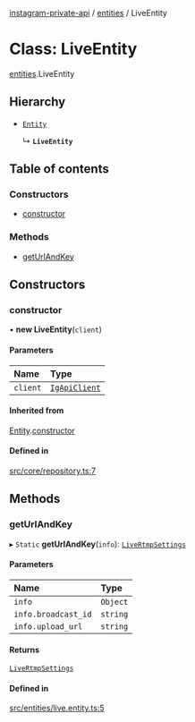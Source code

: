 [instagram-private-api](../../README.md) / [entities](../../modules/entities.md) / LiveEntity

# Class: LiveEntity

[entities](../../modules/entities.md).LiveEntity

## Hierarchy

- [`Entity`](../index/Entity.md)

  ↳ **`LiveEntity`**

## Table of contents

### Constructors

- [constructor](LiveEntity.md#constructor)

### Methods

- [getUrlAndKey](LiveEntity.md#geturlandkey)

## Constructors

### constructor

• **new LiveEntity**(`client`)

#### Parameters

| Name | Type |
| :------ | :------ |
| `client` | [`IgApiClient`](../index/IgApiClient.md) |

#### Inherited from

[Entity](../index/Entity.md).[constructor](../index/Entity.md#constructor)

#### Defined in

[src/core/repository.ts:7](https://github.com/Nerixyz/instagram-private-api/blob/b3351b9/src/core/repository.ts#L7)

## Methods

### getUrlAndKey

▸ `Static` **getUrlAndKey**(`info`): [`LiveRtmpSettings`](../../interfaces/types/LiveRtmpSettings.md)

#### Parameters

| Name | Type |
| :------ | :------ |
| `info` | `Object` |
| `info.broadcast_id` | `string` |
| `info.upload_url` | `string` |

#### Returns

[`LiveRtmpSettings`](../../interfaces/types/LiveRtmpSettings.md)

#### Defined in

[src/entities/live.entity.ts:5](https://github.com/Nerixyz/instagram-private-api/blob/b3351b9/src/entities/live.entity.ts#L5)
